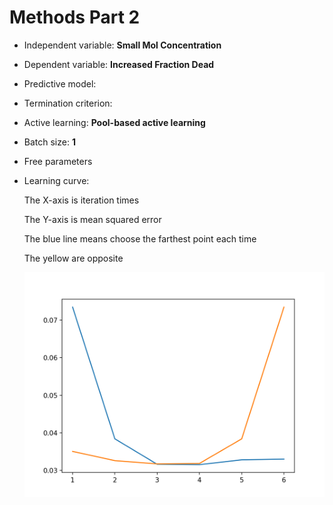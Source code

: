 # Methods Part 2

- Independent variable: **Small Mol Concentration**

- Dependent variable: **Increased Fraction Dead**

- Predictive model: 

- Termination criterion:

- Active learning: **Pool-based active learning**

- Batch size: **1**

- Free parameters

- Learning curve:

  The X-axis is iteration times

  The Y-axis is mean squared error

  The blue line means choose the farthest point each time

  The yellow are opposite

  ![Learning_Curve](img/Learning_Curve.png)

